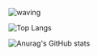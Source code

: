 ![waving](https://capsule-render.vercel.app/api?type=waving&height=200&text=Hyeoninii%27s%20GitHub&fontAlign=40&fontAlignY=40&color=gradient)

![Top Langs](https://github-readme-stats.vercel.app/api/top-langs/?username=Hyeoninii)

![Anurag's GitHub stats](https://github-readme-stats.vercel.app/api?username=Hyeoninii)
